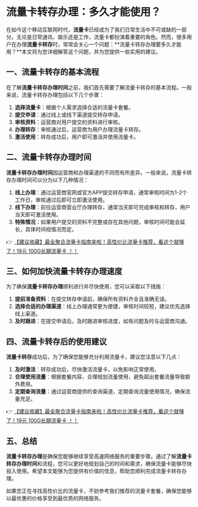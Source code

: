 # 流量卡转存办理：多久才能使用？

在如今这个移动互联网时代，**流量卡**已经成为了我们日常生活中不可或缺的一部分。无论是日常通讯、娱乐还是工作，流量卡都扮演着重要的角色。然而，很多用户在办理**流量卡转存**时，常常会关心一个问题：**流量卡转存办理要多久才能用？**本文将为您详细解答这个问题，并为您提供一些实用的建议。

## 一、流量卡转存的基本流程

在了解**流量卡转存办理时间**之前，我们首先需要了解流量卡转存的基本流程。一般来说，流量卡转存办理包括以下几个步骤：

1. **选择流量卡**：根据个人需求选择合适的流量卡套餐。
2. **提交申请**：通过线上或线下渠道提交转存申请。
3. **审核资料**：运营商对用户提交的资料进行审核。
4. **办理转存**：审核通过后，运营商为用户办理流量卡转存。
5. **激活使用**：转存成功后，用户即可激活并使用流量卡。

## 二、流量卡转存办理时间

**流量卡转存办理时间**因运营商和办理渠道的不同而有所差异。一般来说，流量卡转存办理时间可以分为以下几种情况：

1. **线上办理**：通过运营商官网或官方APP提交转存申请，通常审核时间为1-2个工作日，审核通过后即可立即激活使用。
2. **线下办理**：前往运营商营业厅办理转存，通常当天即可完成审核和转存，用户当天即可激活使用。
3. **特殊情况**：如果用户提交的资料不完整或存在其他问题，审核时间可能会延长，具体时间视情况而定。

👉 [【建议收藏】最全聚合流量卡指南来啦！高性价比流量卡推荐，看这个就够了！19元 100G长期流量卡 ！！](https://bit.ly/Liuliangka)

## 三、如何加快流量卡转存办理速度

为了确保**流量卡转存办理**顺利进行并尽快使用，您可以采取以下措施：

1. **提前准备资料**：在提交转存申请前，确保所有资料齐全且准确无误。
2. **选择合适的办理渠道**：线上办理通常更为便捷，审核时间较短，建议优先选择线上渠道。
3. **及时跟进**：在提交申请后，及时跟进审核进度，如有问题及时与运营商沟通。

## 四、流量卡转存后的使用建议

**流量卡转存**成功后，为了确保您能够充分利用流量卡，建议您注意以下几点：

1. **及时激活**：转存成功后，尽快激活流量卡，以免影响正常使用。
2. **合理使用流量**：根据套餐内容，合理规划流量使用，避免超出套餐流量导致额外费用。
3. **定期查询流量**：通过运营商提供的查询渠道，定期查询流量使用情况，确保流量充足。

👉 [【建议收藏】最全聚合流量卡指南来啦！高性价比流量卡推荐，看这个就够了！19元 100G长期流量卡 ！！](https://bit.ly/Liuliangka)

## 五、总结

**流量卡转存办理**是确保您能够继续享受高速网络服务的重要步骤。通过了解**流量卡转存办理时间**和流程，您可以更好地规划自己的时间和需求，确保流量卡能够尽快投入使用。希望本文能够为您提供有价值的信息，帮助您顺利完成流量卡转存办理。

如果您正在寻找高性价比的流量卡，不妨参考我们推荐的流量卡套餐，确保您能够以最优惠的价格享受到最优质的网络服务。